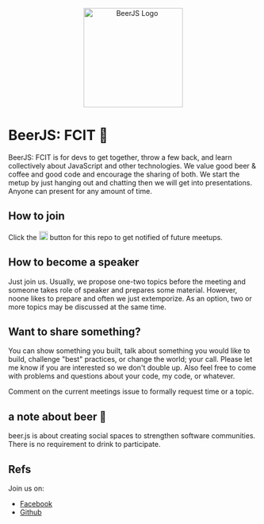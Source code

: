 <p align="center">
  <img src="https://camo.githubusercontent.com/4d3cb8b6f84c587d1e44d5524b40821429493c48/68747470733a2f2f7365637572652e67726176617461722e636f6d2f6176617461722f34336333363063353362373933636662313366373765666365653362643563623f733d34323026643d68747470733a2f2f613234382e652e616b616d61692e6e65742f6173736574732e6769746875622e636f6d253246696d6167657325324667726176617461727325324667726176617461722d6f72672d3432302e706e67" width="200px" alt="BeerJS Logo">
</p>

# BeerJS: FCIT :wave:
BeerJS: FCIT is for devs to get together, throw a few back, and learn collectively about JavaScript and other technologies. We value good beer & coffee and good code and encourage the sharing of both. We start the metup by just hanging out and chatting then we will get into presentations. Anyone can present for any amount of time.

## How to join
Click the <img src="http://beerjs.github.io/sf/assets/watch.png" height="18"/> button for this repo to get notified of future meetups.


## How to become a speaker
Just join us. Usually, we propose one-two topics before the meeting and someone takes role of speaker and prepares some material.
However, noone likes to prepare and often we just extemporize. As an option, two or more topics may be discussed at the same time.

## Want to share something?
You can show something you built, talk about something you would like to build, challenge "best" practices, or change the world; your call. Please let me know if you are interested so we don't double up.
Also feel free to come with problems and questions about your code, my code, or whatever.

Comment on the current meetings issue to formally request time or a topic.

## a note about beer 🍻
beer.js is about creating social spaces to strengthen software communities. There is no requirement to drink to participate.

## Refs

Join us on:
* [Facebook][fb-url]
* [Github][gh-url]



[fb-url]: https://facebook.com/fcitdev
[gh-url]: https://github.com/fcitdev
